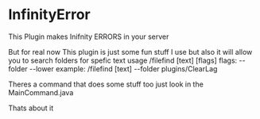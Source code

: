 # InfinityError
This Plugin makes Inifnity ERRORS in your server

But for real now
This plugin is just some fun stuff I use
but also it will allow you to search folders for spefic text
usage /filefind [text] [flags]
flags: --folder --lower
example: /filefind [text] --folder plugins/ClearLag

Theres a command that does some stuff too just look in the MainCommand.java

Thats about it
